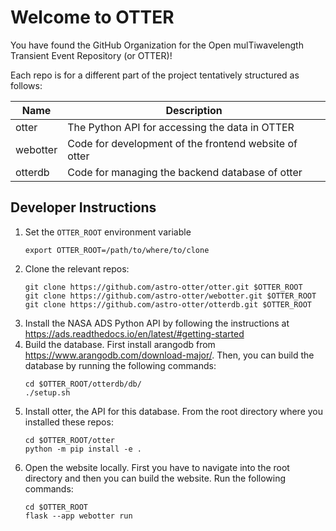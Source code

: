 # Welcome to OTTER

You have found the GitHub Organization for the Open mulTiwavelength Transient Event Repository (or OTTER)!

Each repo is for a different part of the project tentatively structured as follows:

| Name | Description |
|-----------------------|---------------------------------|
| otter | The Python API for accessing the data in OTTER |
| webotter | Code for development of the frontend website of otter |
| otterdb | Code for managing the backend database of otter |

## Developer Instructions
1. Set the `OTTER_ROOT` environment variable
   ```
   export OTTER_ROOT=/path/to/where/to/clone
   ```
2. Clone the relevant repos:
   ```
   git clone https://github.com/astro-otter/otter.git $OTTER_ROOT
   git clone https://github.com/astro-otter/webotter.git $OTTER_ROOT
   git clone https://github.com/astro-otter/otterdb.git $OTTER_ROOT
   ```
3. Install the NASA ADS Python API by following the instructions at https://ads.readthedocs.io/en/latest/#getting-started
4. Build the database. First install arangodb from
   https://www.arangodb.com/download-major/.
   Then, you can build the database by running the
   following commands:
   ```
   cd $OTTER_ROOT/otterdb/db/
   ./setup.sh
   ```
5. Install otter, the API for this database. From
   the root directory where you installed these repos:
   ```
   cd $OTTER_ROOT/otter
   python -m pip install -e .
   ```
6. Open the website locally. First you have to navigate
   into the root directory and then
   you can build the website. Run the following commands:
   ```
   cd $OTTER_ROOT
   flask --app webotter run
   ```
